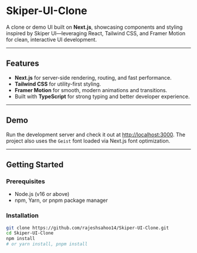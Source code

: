 # Skiper-UI-Clone

A clone or demo UI built on **Next.js**, showcasing components and styling inspired by Skiper UI—leveraging React, Tailwind CSS, and Framer Motion for clean, interactive UI development.

---

##  Features

- **Next.js** for server-side rendering, routing, and fast performance.
- **Tailwind CSS** for utility-first styling.
- **Framer Motion** for smooth, modern animations and transitions.
- Built with **TypeScript** for strong typing and better developer experience.

---

##  Demo

Run the development server and check it out at [http://localhost:3000](http://localhost:3000). The project also uses the `Geist` font loaded via Next.js font optimization.

---

##  Getting Started

### Prerequisites

- Node.js (v16 or above)
- npm, Yarn, or pnpm package manager

### Installation

```bash
git clone https://github.com/rajeshsahoo14/Skiper-UI-Clone.git
cd Skiper-UI-Clone
npm install
# or yarn install, pnpm install
